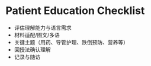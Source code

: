 # Patient Education Checklist

- 评估理解能力与语言需求
- 材料适配/图文/多语
- 关键主题（用药、导管护理、跌倒预防、营养等）
- 回授法确认理解
- 记录与随访
